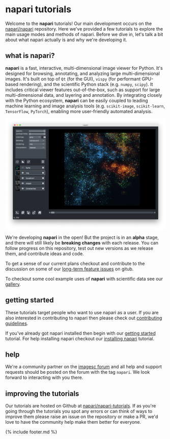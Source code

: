 # napari tutorials

Welcome to the **napari** tutorials! Our main development occurs on the
[napari/napari](https://github.com/napari/napari)
repository. Here we've provided a few tutorials to
explore the main usage modes and methods of napari. Before we dive in, let's talk a bit about what napari actually is and why we're developing it.

## what is napari?

**napari** is a fast, interactive, multi-dimensional image viewer for Python. It's designed for browsing, annotating, and analyzing large multi-dimensional images. It's built on top of `Qt` (for the GUI), `vispy` (for performant GPU-based rendering), and the scientific Python stack (e.g. `numpy`, `scipy`). It includes critical viewer features out-of-the-box, such as support for large multi-dimensional data, and layering and annotation. By integrating closely with the Python ecosystem, **napari** can be easily coupled to leading machine learning and image analysis tools (e.g. `scikit-image`, `scikit-learn`, `TensorFlow`, `PyTorch`), enabling more user-friendly automated analysis.

![image](./tutorials/resources/napari_overview.png)

We're developing **napari** in the open! But the project is in an **alpha** stage, and there will still likely be **breaking changes** with each release. You can follow progress on this repository, test out new versions as we release them, and contribute ideas and code.

To get a sense of our current plans checkout and contribute to the discussion on some of our [long-term feature issues](https://github.com/napari/napari/issues?q=is%3Aissue+is%3Aopen+label%3A%22long-term+feature%22) on gitub.

To checkout some cool example uses of **napari** with scientific data see our [gallery](./gallery/gallery.md).

## getting started

These tutorials target people who want to use
napari as a user. If you are also interested in contributing to napari then
please check out [contributing guidelines](https://github.com/napari/napari/tree/master/docs/CONTRIBUTING.md).

If you've already got napari installed then begin with our [getting started](./tutorials/getting_started.md) tutorial. For help installing napari checkout our [installing napari](./tutorials/installation.md) tutorial.

## help

We're a community partner on the [imagesc forum](https://forum.image.sc/tags/napari) and all help and support requests should be posted on the forum with the tag `napari`. We look forward to interacting with you there.

## improving the tutorials

Our tutorials are hosted on Github at [napari/napari-tutorials](https://github.com/napari/napari-tutorials). If as you're going through the tutorials you spot any errors or can think of ways to improve them please raise an issue on the repository or make a PR, we'd love to have the community help make them better for everyone.

{% include footer.md %}